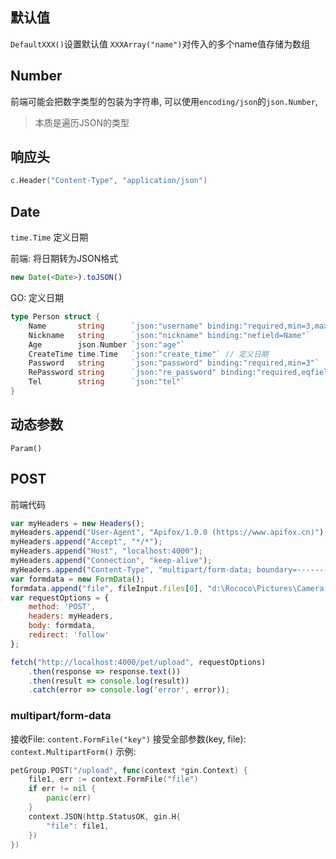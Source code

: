 ## 默认值

`DefaultXXX()`设置默认值
`XXXArray("name")`对传入的多个name值存储为数组

## Number

前端可能会把数字类型的包装为字符串, 可以使用`encoding/json`的`json.Number`,
> 本质是遍历JSON的类型

## 响应头

```go
c.Header("Content-Type", "application/json")
```

## Date

`time.Time` 定义日期

前端: 将日期转为JSON格式

```js
new Date(<Date>).toJSON()
```

GO: 定义日期

```go
type Person struct {
	Name       string      `json:"username" binding:"required,min=3,max=20"`
	Nickname   string      `json:"nickname" binding:"nefield=Name"`
	Age        json.Number `json:"age"`
	CreateTime time.Time   `json:"create_time"` // 定义日期 
	Password   string      `json:"password" binding:"required,min=3"`
	RePassword string      `json:"re_password" binding:"required,eqfield=Password"`
	Tel        string      `json:"tel"`
}
```

## 动态参数

`Param()`

## POST

前端代码

```js
var myHeaders = new Headers();
myHeaders.append("User-Agent", "Apifox/1.0.0 (https://www.apifox.cn)");
myHeaders.append("Accept", "*/*");
myHeaders.append("Host", "localhost:4000");
myHeaders.append("Connection", "keep-alive");
myHeaders.append("Content-Type", "multipart/form-data; boundary=--------------------------688992984241366950538284");
var formdata = new FormData();
formdata.append("file", fileInput.files[0], "d:\Rococo\Pictures\Camera Roll\1fe8a94571046a4b8a78cb52520d92b2.jpg");
var requestOptions = {
    method: 'POST',
    headers: myHeaders,
    body: formdata,
    redirect: 'follow'
};

fetch("http://localhost:4000/pet/upload", requestOptions)
    .then(response => response.text())
    .then(result => console.log(result))
    .catch(error => console.log('error', error));
```

### multipart/form-data

接收File: `content.FormFile("key")`
接受全部参数(key, file): `context.MultipartForm()`
示例:

```go
petGroup.POST("/upload", func(context *gin.Context) {
	file1, err := context.FormFile("file")
	if err != nil {
		panic(err)
	}
	context.JSON(http.StatusOK, gin.H{
		"file": file1,
	})
})
```
